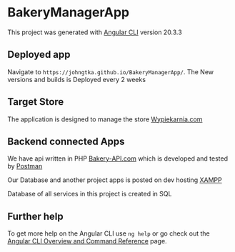 # BakeryManagerApp

This project was generated with [Angular CLI](https://github.com/angular/angular-cli) version 20.3.3

## Deployed app

Navigate to `https://johngtka.github.io/BakeryManagerApp/`. The New versions and builds is Deployed every 2 weeks

## Target Store

The application is designed to manage the store [Wypiekarnia.com](https://localhost/Wypiekarnia)

## Backend connected Apps

We have api written in PHP [Bakery-API.com](https://github.com/Johngtka/bakery_api/releases/latest) which is developed and tested by [Postman](https://www.postman.com/)

Our Database and another project apps is posted on dev hosting [XAMPP](https://www.apachefriends.org/pl/index.html)

Database of all services in this project is created in SQL

## Further help

To get more help on the Angular CLI use `ng help` or go check out the [Angular CLI Overview and Command Reference](https://angular.io/cli) page.
